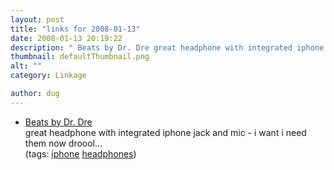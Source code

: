 ```yaml
---
layout: post
title: "links for 2008-01-13"
date: 2008-01-13 20:19:22
description: " Beats by Dr. Dre great headphone with integrated iphone jack and mic - i want i need them now droool&#8230; (tags --  iphone headphones)&#8230;"
thumbnail: defaultThumbnail.png
alt: ""
category: Linkage

author: dug
---
```


<ul class="delicious">
	<li>
		<div class="delicious-link"><a href="http://beatsbydre.com/beats/">Beats by Dr. Dre</a></div>
		<div class="delicious-extended">great headphone with integrated iphone jack and mic - i want i need them now droool...</div>
		<div class="delicious-tags">(tags: <a href="http://del.icio.us/dug/iphone">iphone</a> <a href="http://del.icio.us/dug/headphones">headphones</a>)</div>
	</li>
</ul>
